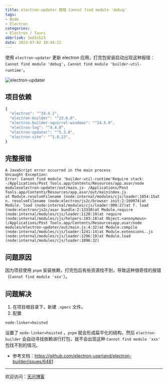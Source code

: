 ```yaml
---
title: electron-updater 报错 Cannot find module 'debug'
tags:
- Node
- Electron
categories:
- Electron / Tauri
abbrlink: 3ed3cb23
date: 2023-07-02 10:44:22
---
```


使用 `electron-updater` 更新 electron 应用，打完包安装启动出现这种报错：`Cannot find module 'debug'`，`Cannot find module 'builder-util-runtime'`。

![electron-updater](https://tiven.cn/static/img/img-electron-03-b_vTdoEKMOo7zS_CxYgH3.jpg)

[//]: # (<!-- more -->)

## 项目依赖

```js
{
  "electron": "^24.4.1",
  "electron-builder": "^23.6.0",
  "electron-builder-squirrel-windows": "^24.5.0",
  "electron-log": "^4.4.8",
  "electron-updater": "^5.3.0",
  "electron-vite": "^1.0.23",
}
```

## 完整报错

```log
A JavaScript error occurred in the main process
Uncaught Exception:
Error: Cannot find module 'builder-util-runtime'Require stack:
-/Applications/Post Tools.app/Contents/Resources/app.asar/node moduleselectron-updater/out/main.js- /Applications/Post Tools.app/Contents/Resources/app.asar/out/mainindex.js
at Module.resolveFilename (node:internal/modules/cjs/loader:1054:15at n. resolveFilename (node:electron/js2c/browser init:2:109974)at Module. load (node:internal/modules/cjs/loader:900:27)at f. load (node:electron/js2c/asar bundle:2:13330)at Module.require (node:internal/modules/cjs/loader:1120:19)at require (node:internal/modules/cjs/helpers:103:18)at Object.<anonymous> (/Applications/Post Tools.app/Contents/Resourcesapp.asar/node modules/electron-updater/out/main.js:4:32)at Module.compile (node:internal/modules/cjs/loader:1241:14)at Module.extensions..js (node:internal/modules/cjs/loader:1296:10)at Module.load (node:internal/modules/cjs/loader:1096:32)
```

## 问题原因

因为项目使用 `pnpm` 安装依赖，打完包后有些资源找不到，导致这种很奇怪的报错（`Cannot find module 'xxx'`）。

## 问题解决

1. 在项目根目录下，新建 `.npmrc` 文件。
2. 配置

```
node-linker=hoisted
```

设置了 `node-linker=hoisted` ，`pnpm` 就会形成扁平化的结构，然后 `electron-builder` 会自动寻找依赖进行打包，就不会出现这种 `Cannot find module 'xxx'` 包找不到的情况。

* 参考文档：https://github.com/electron-userland/electron-builder/issues/6481

---

欢迎访问：[天问博客](https://tiven.cn/p/3ed3cb23/ "天问博客-专注于大前端技术")

